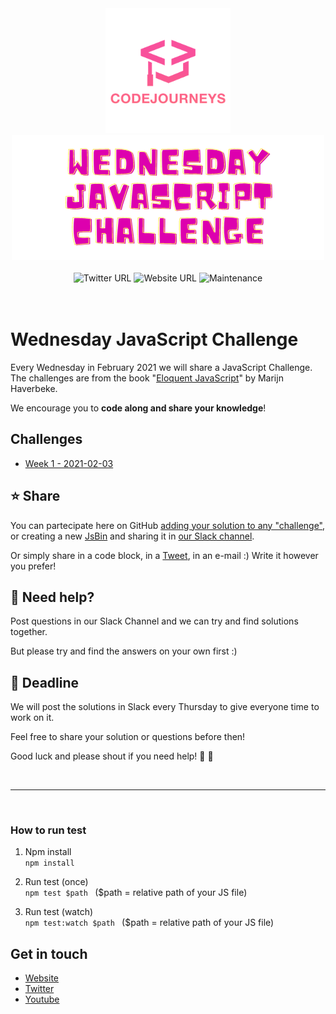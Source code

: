 <div align="center">
 <img src="imgs/logo.png" alt="CodeJourneys Logo" />
  <br />
  <img src="imgs/wjc.png" alt="Wednesday JavaScript Challenge Logo" />
  <br />
  <br />
  <img alt="Twitter URL" src="https://img.shields.io/twitter/url?color=blue&label=Twitter&style=for-the-badge&url=https%3A%2F%2Ftwitter.com%2Fcodejourneys">
  <img alt="Website URL" src="https://img.shields.io/twitter/url?color=blue&label=WEBSITE&style=for-the-badge&url=https%3A%2F%2Fcodejourneys.org">
  <img alt="Maintenance" src="https://img.shields.io/maintenance/yes/2021?style=for-the-badge">
</div>

<br />
<br />

# Wednesday JavaScript Challenge

Every Wednesday in February 2021 we will share a JavaScript Challenge. <br />
The challenges are from the book "[Eloquent JavaScript](https://eloquentjavascript.net/)" by Marijn Haverbeke.

We encourage you to **code along and share your knowledge**!

## Challenges

* [Week 1 - 2021-02-03](./challenges/2021-02-03/README.md)

## :star: Share

You can partecipate here on GitHub [adding your solution to any "challenge"](./challenges/how-to.md), or creating a new [JsBin](https://jsbin.com/?html,output) and sharing it in [our Slack channel](https://codejourneys.org/join-us/). 

Or simply share in a code block, in a [Tweet](https://codejourneys.org), in an e-mail :) Write it however you prefer!

## :pray: Need help?

Post questions in our Slack Channel and we can try and find solutions together. 

But please try and find the answers on your own first :)

## :calendar: Deadline

We will post the solutions in Slack every Thursday to give everyone time to work on it.

Feel free to share your solution or questions before then!

Good luck and please shout if you need help! :dancer: :tada:

<br >
<hr /> 
<br >

### How to run test
1. Npm install <br />
``` npm install ```

2. Run test (once) <br />
```npm test $path ``` ($path = relative path of your JS file) 

3. Run test (watch) <br />
```npm test:watch $path ``` ($path = relative path of your JS file) 

## Get in touch
* [Website](https://codejourneys.org)
* [Twitter](https://twitter.com/codejourneys)
* [Youtube](https://www.youtube.com/channel/UCERImYb7mm2_0txhQyXhVqA)
